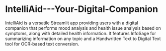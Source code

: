 # IntelliAid---Your-Digital-Companion
 IntelliAid is a versatile Streamlit app providing users with a digital companion that performs mood analysis and health issue analysis based on symptoms, along with detailed health information. It features InfoSage for summarizing information on any topic and a Handwritten Text to Digital Text tool for OCR-based text conversion.
